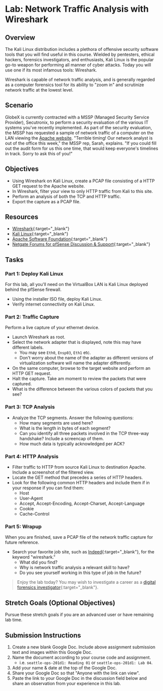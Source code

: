 # Lab: Network Traffic Analysis with Wireshark

## Overview

The Kali Linux distribution includes a plethora of offensive security software tools that you will find useful in this course. Wielded by pentesters, ethical hackers, forensics investigators, and enthusiasts, Kali Linux is the popular go-to weapon for performing all manner of cyber attacks. Today you will use one if its most infamous tools: Wireshark.

Wireshark is capable of network traffic analysis, and is generally regarded as a computer forensics tool for its ability to "zoom in" and scrutinize network traffic at the lowest level. 

## Scenario

GlobeX is currently contracted with a MSSP (Managed Security Service Provider), Secutronix, to perform a security evaluation of the various IT systems you've recently implemented. As part of the security evaluation, the MSSP has requested a sample of network traffic of a computer on the LAN viewing the [Apache website](http://apache.org/). "Terrible timing! Our network analyst is out of the office this week," the MSSP rep, Sarah, explains. "If you could fill out the audit form for us this one time, that would keep everyone's timelines in track. Sorry to ask this of you!"

## Objectives

- Using Wireshark on Kali Linux, create a PCAP file consisting of a HTTP GET request to the Apache website.
- In Wireshark, filter your view to only HTTP traffic from Kali to this site.
- Perform an analysis of both the TCP and HTTP traffic.
- Export the capture as a PCAP file.

## Resources

- [Wireshark](https://www.wireshark.org/){:target="_blank"}
- [Kali Linux](https://www.kali.org/downloads/){:target="_blank"}
- [Apache Software Foundation](http://apache.org/){:target="_blank"}
- [Netgate Forums for pfSense Discussion & Support](https://forum.netgate.com/){:target="_blank"}

## Tasks

### Part 1: Deploy Kali Linux

For this lab, all you'll need on the VirtualBox LAN is Kali Linux deployed behind the pfSense firewall.
- Using the installer ISO file, deploy Kali Linux.
- Verify internet connectivity on Kali Linux.

### Part 2: Traffic Capture

Perform a live capture of your ethernet device.
- Launch Wireshark as root.
- Select the network adapter that is displayed, note this may have different labels.
  - You may see `Eth0`, `Ensp03`, `Eth1` etc. 
  - Don't worry about the name of the adapter as different versions of virtualization software will name the adapter differently.
- On the same computer, browse to the target website and perform an HTTP GET request.
- Halt the capture. Take am moment to review the packets that were captured.
- What is the difference between the various colors of packets that you see?

### Part 3: TCP Analysis

- Analyze the TCP segments. Answer the following questions:
  - How many segments are used here?
  - What is the length in bytes of each segment?
  - Can you identify all three packets involved in the TCP three-way handshake? Include a screencap of them.
  - How much data is typically acknowledged per ACK?

### Part 4: HTTP Analysis

- Filter traffic to HTTP from source Kali Linux to destination Apache. Include a screenshot of the filtered view.
- Locate the GET method that precedes a series of HTTP headers.
- Look for the following common HTTP headers and include them if in your response if you can find them:
  - Host
  - User-Agent
  - Accept, Accept-Encoding, Accept-Charset, Accept-Language
  - Cookie
  - Cache-Control

### Part 5: Wrapup

When you are finished, save a PCAP file of the network traffic capture for future reference.
- Search your favorite job site, such as [Indeed](https://www.indeed.com/){:target="_blank"}, for the keyword "wireshark." 
  - What did you find? 
  - Why is network traffic analysis a relevant skill to have?
  - Do you see yourself working in this type of job in the future?

> Enjoy the lab today? You may wish to investigate a career as a [digital forensics investigator](https://computer.howstuffworks.com/computer-forensic.htm){:target="_blank"}.

## Stretch Goals (Optional Objectives)

Pursue these stretch goals if you are an advanced user or have remaining lab time.

## Submission Instructions

1. Create a new blank Google Doc. Include above assignment submission text and images within this Google Doc.
1. Name the document according to your course code and assignment.
   - i.e. `seattle-ops-201d1: Reading 01` or `seattle-ops-201d1: Lab 04`.
1. Add your name & date at the top of the Google Doc.
1. Share your Google Doc so that "Anyone with the link can view".
1. Paste the link to your Google Doc in the discussion field below and share an observation from your experience in this lab.
